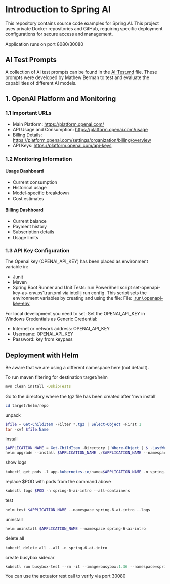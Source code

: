 # Introduction to Spring AI

This repository contains source code examples for Spring AI.
This project uses private Docker repositories and GitHub, requiring specific deployment configurations for secure access and management.

Application runs on port 8080/30080

## AI Test Prompts
A collection of AI test prompts can be found in the [AI-Test.md](AI-Test.md) file. These prompts were developed by Mathew Berman to test and evaluate the capabilities of different AI models.

## 1. OpenAI Platform and Monitoring

### 1.1 Important URLs
- Main Platform: https://platform.openai.com/
- API Usage and Consumption: https://platform.openai.com/usage
- Billing Details: https://platform.openai.com/settings/organization/billing/overview
- API Keys: https://platform.openai.com/api-keys

### 1.2 Monitoring Information
#### Usage Dashboard
- Current consumption
- Historical usage
- Model-specific breakdown
- Cost estimates

#### Billing Dashboard
- Current balance
- Payment history
- Subscription details
- Usage limits

### 1.3 API Key Configuration
The Openai key (OPENAI_API_KEY) has been placed as environment variable in:
* Junit
* Maven
* Spring Boot Runner and Unit Tests: run PowerShell script set-openapi-key-as-env.ps1.run.xml via intellij run config.
  This script sets the environment variables by creating and using the file:
  File: [.run/.openapi-key-env](.run/.openapi-key-env)

For local development you need to set:
Set the OPENAI_API_KEY in Windows Credentials as Generic Credential:
- Internet or network address: OPENAI_API_KEY
- Username: OPENAI_API_KEY
- Password: key from keypass

## Deployment with Helm

Be aware that we are using a different namespace here (not default).

To run maven filtering for destination target/helm
```bash
mvn clean install -DskipTests 
```

Go to the directory where the tgz file has been created after 'mvn install'
```powershell
cd target/helm/repo
```

unpack
```powershell
$file = Get-ChildItem -Filter *.tgz | Select-Object -First 1
tar -xvf $file.Name
```

install
```powershell
$APPLICATION_NAME = Get-ChildItem -Directory | Where-Object { $_.LastWriteTime -ge $file.LastWriteTime } | Select-Object -ExpandProperty Name
helm upgrade --install $APPLICATION_NAME ./$APPLICATION_NAME --namespace spring-6-ai-intro --create-namespace --wait --timeout 8m --debug --render-subchart-notes
```

show logs
```powershell
kubectl get pods -l app.kubernetes.io/name=$APPLICATION_NAME -n spring-6-ai-intro
```
replace $POD with pods from the command above
```powershell
kubectl logs $POD -n spring-6-ai-intro --all-containers
```

test
```powershell
helm test $APPLICATION_NAME --namespace spring-6-ai-intro --logs
```

uninstall
```powershell
helm uninstall $APPLICATION_NAME --namespace spring-6-ai-intro
```

delete all
```powershell
kubectl delete all --all -n spring-6-ai-intro
```

create busybox sidecar
```powershell
kubectl run busybox-test --rm -it --image=busybox:1.36 --namespace=spring-6-ai-intro --command -- sh
```

You can use the actuator rest call to verify via port 30080
